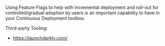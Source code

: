 Using Feature Flags to help with incremental deployment and roll-out for controlled/gradual adoption by users is an important capability to have in your Continuous Deployment toolbox. 

Third-party Tooling:
* https://launchdarkly.com/
